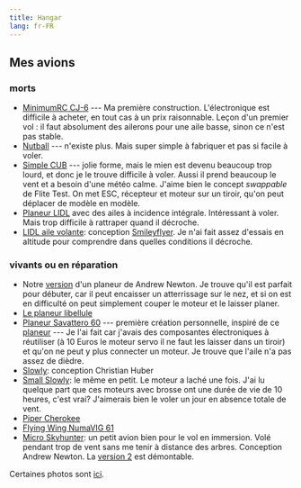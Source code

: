 ```yaml
---
title: Hangar
lang: fr-FR
---
```


## Mes avions

### morts

- [MinimumRC CJ-6](https://fr.aliexpress.com/item/32826439827.html) --- Ma première construction. L'électronique est difficile à acheter, en tout cas à un prix raisonnable.  Leçon d'un premier vol : il faut absolument des ailerons pour une aile basse, sinon ce n'est pas stable.
- [Nutball](nutball) --- n'existe plus. Mais super simple à fabriquer et pas si facile à voler.
- [Simple CUB](https://www.flitetest.com/articles/diy-ft-simple-cub-build) --- jolie forme, mais le mien est devenu beaucoup trop lourd, et donc je le trouve difficile à voler. Aussi il prend beaucoup le vent et a besoin d'une météo calme.  J'aime bien le concept *swappable* de Flite Test. On met ESC, récepteur et moteur sur un tiroir, qu'on peut déplacer de modèle en modèle.
- [Planeur LIDL](LIDL-pitcherons) avec des ailes à incidence intégrale. Intéressant à voler. Mais trop difficile à rattraper quand il décroche. 
- [LIDL aile volante](https://photos.app.goo.gl/ysvFdg6jxGsQ5peB7): conception [Smileyflyer](https://www.youtube.com/watch?v=cc494kIiwVI&t=432s). Je n'ai fait assez d'essais en altitude pour comprendre dans quelles conditions il décroche.

### vivants ou en réparation

- Notre [version](a_newton_pusher) d'un planeur de Andrew Newton.  Je trouve qu'il est parfait pour débuter, car il peut encaisser un atterrissage sur le nez, et si on est en difficulté on peut simplement couper le moteur et le laisser planer.
- [Le planeur libellule](libellule)
- [Planeur Savattero 60](https://photos.app.goo.gl/FyKPBxDqGvVzvd3W8) --- première création personnelle, inspiré de ce [planeur](https://www.flitetest.com/articles/cheap-simple-foam-dlg-with-good-performance) --- Je l'ai fait car j'avais des composantes électroniques à réutiliser (à 10 Euros le moteur servo il ne faut les laisser dans un tiroir) et qu'on ne peut y plus connecter un moteur.  Je trouve que l'aile n'a pas assez de dièdre.
- [Slowly](https://www.rcgroups.com/forums/showthread.php?1686460-Sowly-A-magnificent-Land-and-Lake-Build): conception Christian Huber
- [Small Slowly](small_slowly): le même en petit.  Le moteur a laché une fois. J'ai lu quelque part que ces moteurs avec brosse ont une durée de vie de 10 heures, c'est vrai?  J'aimerais bien le voler un jour en absence totale de vent.
- [Piper Cherokee](cherokee)
- [Flying Wing NumaVIG 61](flying-wing-numavig-61)
- [Micro Skyhunter](micro_sky_hunter): un petit avion bien pour le vol en immersion.  Volé pendant trop de vent sans me tenir à distance des arbres.  Conception Andrew Newton. La [version 2](https://www.modelisme.com/forum/aero-construction/210904-micro-hunter-scratch-build.html) est démontable.


Certaines photos sont [ici](https://photos.app.goo.gl/TNx8DpYNiykMsnXA6).
